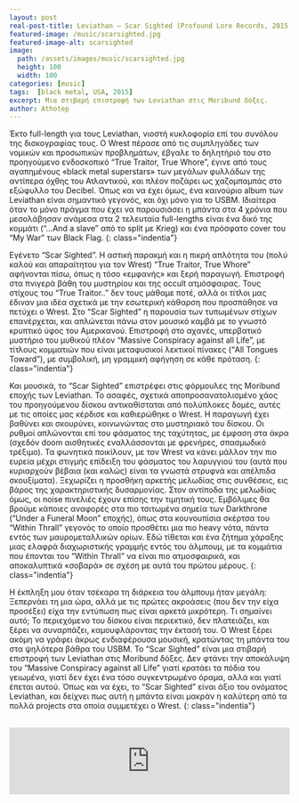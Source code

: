 ```yaml
---
layout: post
real-post-title: Leviathan – Scar Sighted (Profound Lore Records, 2015)
featured-image: /music/scarsighted.jpg
featured-image-alt: scarsighted
image:
  path: /assets/images/music/scarsighted.jpg
  height: 100
  width: 100
categories: [music]
tags:  [black metal, USA, 2015]
excerpt: Μια στιβαρή επιστροφή των Leviathan στις Moribund δόξες.
author: Athotep
---
```


Έκτο full-length για τους Leviathan, νιοστή κυκλοφορία επί του συνόλου της δισκογραφίας τους. Ο Wrest πέρασε από τις συμπληγάδες των νομικών και προσωπικών προβλημάτων, έβγαλε το δηλητήριό του στο προηγούμενο ενδοσκοπικό “True Traitor, True Whore”, έγινε από τους αγαπημένους «black metal superstars» των μεγάλων φυλλάδων της αντίπερα όχθης του Ατλαντικού, και πλέον ποζάρει ως χαζομπαμπάς στο εξώφυλλο του Decibel. Όπως και να έχει όμως, ένα καινούριο album των Leviathan είναι σημαντικό γεγονός, και όχι μόνο για το USBM. Ιδιαίτερα όταν το μόνο πράγμα που έχει να παρουσιάσει η μπάντα στα 4 χρόνια που μεσολάβησαν ανάμεσα στα 2 τελευταία full-lengths είναι ένα δικό της κομμάτι (“…And a slave” από το split με Krieg) και ένα πρόσφατο cover του “My War” των Black Flag.
{: class="indentia"}

Εγένετο “Scar Sighted”. Η αστική παρακμή και η πικρή απλότητα του (πολύ καλού και απαραίτητου για τον Wrest) “True Traitor, True Whore” αφήνονται πίσω, όπως η τόσο «εμφανής» και ξερή παραγωγή. Επιστροφή στα πνιγερά βάθη του μυστηρίου και της occult ατμόσφαιρας. Τους στίχους του “True Traitor..” δεν τους μάθαμε ποτέ, αλλά οι τίτλοι μας έδιναν μια ιδέα σχετικά με την εσωτερική κάθαρση που προσπάθησε να πετύχει ο Wrest. Στο “Scar Sighted” η παρουσία των τυπωμένων στίχων επανέρχεται, και απλώνεται πάνω στον μουσικό καμβά με το γνωστό κρυπτικό ύφος του Αμερικανού. Επιστροφή στο αχανές, υπερβατικό μυστήριο του μυθικού πλέον “Massive Conspiracy against all Life”, με τίτλους κομματιών που είναι μεταφυσικοί λεκτικοί πίνακες (“All Tongues Toward”), με συμβολική, μη γραμμική αφήγηση σε κάθε πρόταση.
{: class="indentia"}

Και μουσικά, το “Scar Sighted” επιστρέφει στις φόρμουλες της Moribund εποχής των Leviathan. Το ασαφές, σχετικά αποπροσανατολισμένο χάος του προηγούμενου δίσκου αντικαθίσταται από πολύπλοκες δομές, αυτές με τις οποίες μας κέρδισε και καθιερώθηκε ο Wrest. Η παραγωγή έχει βαθύνει και σκουρύνει, κοινωνώντας στο μυστηριακό του δίσκου. Οι ρυθμοί απλώνονται επί του φάσματος της ταχύτητας, με έμφαση στα άκρα (σχεδόν doom αισθητικές εναλλάσσονται με φρενήρες, σπασμωδικό τρέξιμο). Τα φωνητικά ποικίλουν, με τον Wrest να κάνει μάλλον την πιο ευρεία μέχρι στιγμής επίδειξη του φάσματος του λαρυγγιού του (αυτά που κυριαρχούν βέβαια (και καλώς) είναι τα γνωστά στρυφνά και απέλπιδα σκουξίματα). Ξεχωρίζει η προσθήκη αρκετής μελωδίας στις συνθέσεις, εις βάρος της χαρακτηριστικής δυσαρμονίας. Στον αντίποδα της μελωδίας όμως, οι noise πινελιές έχουν επίσης την τιμητική τους. Εμβόλιμες θα βρούμε κάποιες αναφορές στα πιο τσιτωμένα σημεία των Darkthrone (“Under a Funeral Moon” εποχής), όπως στα κουνουπίσια σκέρτσα του “Within Thrall” γεγονός το οποίο προσθέτει μια πιο heavy νότα, πάντα εντός των μαυρομεταλλικών ορίων. Εδώ τίθεται και ένα ζήτημα χάραξης μιας ελαφρά διαχωριστικής γραμμής εντός του άλμπουμ, με τα κομμάτια που έπονται του “Within Thrall” να είναι πιο ατμοσφαιρικά, και αποκαλυπτικά «σοβαρά» σε σχέση με αυτά του πρώτου μέρους.
{: class="indentia"}

Η έκπληξη μου όταν τσέκαρα τη διάρκεια του άλμπουμ ήταν μεγάλη: Ξεπερνάει τη μια ώρα, αλλά με τις πρώτες ακροάσεις (που δεν την είχα προσέξει) είχα την εντύπωση πως είναι αρκετά μικρότερη. Τι σημαίνει αυτό; Το περιεχόμενο του δίσκου είναι περιεκτικό, δεν πλατειάζει, και ξέρει να συναρπάζει, καμουφλάροντας την έκτασή του. Ο Wrest ξέρει ακόμη να γράφει άκρως ενδιαφέρουσα μουσική, κρατώντας τη μπάντα του στα ψηλότερα βάθρα του USBM. Το “Scar Sighted” είναι μια στιβαρή επιστροφή των Leviathan στις Moribund δόξες. Δεν φτάνει την αποκάλυψη του “Massive Conspiracy against all Life” γιατί κρατάει τα πόδια του γειωμένα, γιατί δεν έχει ένα τόσο συγκεντρωμένο όραμα, αλλά και γιατί έπεται αυτού. Όπως και να έχει, το “Scar Sighted” είναι άξιο του ονόματος Leviathan, και δείχνει πως αυτή η μπάντα είναι μακράν η καλύτερη από τα πολλά projects στα οποία συμμετέχει ο Wrest.
{: class="indentia"}  
<br>
<iframe style="border: 0; width: 100%; height: 120px;" src="https://bandcamp.com/EmbeddedPlayer/album=1677403103/size=large/bgcol=ffffff/linkcol=0687f5/tracklist=false/artwork=small/transparent=true/" seamless><a href="http://profoundlorerecords.bandcamp.com/album/scar-sighted">Scar Sighted by LEVIATHAN</a></iframe>